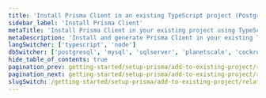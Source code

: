 ```yaml
---
title: 'Install Prisma Client in an existing TypeScript project (PostgreSQL)'
sidebar_label: 'Install Prisma Client'
metaTitle: 'Install Prisma Client in your existing project using TypeScript and PostgreSQL'
metaDescription: 'Install and generate Prisma Client in your existing TypeScript and PostgreSQL project'
langSwitcher: ['typescript', 'node']
dbSwitcher: ['postgresql', 'mysql', 'sqlserver', 'planetscale', 'cockroachdb']
hide_table_of_contents: true
pagination_prev: getting-started/setup-prisma/add-to-existing-project/relational-databases/baseline-your-database-typescript-postgresql
pagination_next: getting-started/setup-prisma/add-to-existing-project/relational-databases/querying-the-database-typescript-postgresql
slugSwitch: /getting-started/setup-prisma/add-to-existing-project/relational-databases/install-prisma-client-
---
```


<!-- InstallPrismaClient -->
